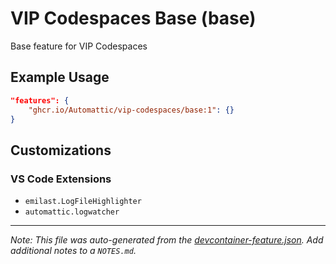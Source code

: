 
# VIP Codespaces Base (base)

Base feature for VIP Codespaces

## Example Usage

```json
"features": {
    "ghcr.io/Automattic/vip-codespaces/base:1": {}
}
```



## Customizations

### VS Code Extensions

- `emilast.LogFileHighlighter`
- `automattic.logwatcher`



---

_Note: This file was auto-generated from the [devcontainer-feature.json](https://github.com/Automattic/vip-codespaces/blob/main/features/src/base/devcontainer-feature.json).  Add additional notes to a `NOTES.md`._
